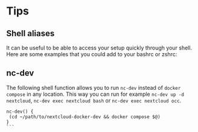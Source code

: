# Tips

## Shell aliases

It can be useful to be able to access your setup quickly through your shell. Here are some examples that you could add to your bashrc or zshrc:

## nc-dev

The following shell function allows you to run `nc-dev` instead of `docker compose` in any location. This way you can run for example `nc-dev up -d nextcloud`, `nc-dev exec nextcloud bash` or `nc-dev exec nextcloud occ`.

````
nc-dev() {
 (cd ~/path/to/nextcloud-docker-dev && docker compose $@)
}
```
